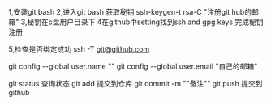 1,安装git bash
2,进入git bash 获取秘钥   ssh-keygen-t rsa-C "注册git hub的邮箱"
3,秘钥在c盘用户目录下
4在github中setting找到ssh and gpg keys 完成秘钥注册

5,检查是否绑定成功 ssh -T git@github.com

git config --global user.name ""
git config --global user.email "自己的邮箱"

git status 查询状态
git add 提交到仓库
git commit -m ""备注"" 
git push 提交到github